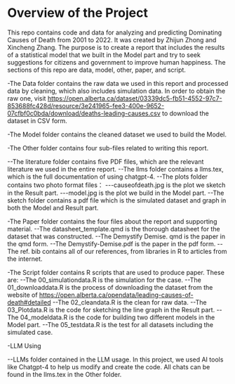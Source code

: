 # Overview of the Project

This repo contains code and data for analyzing and predicting Dominating Causes of Death from 2001 to 2022. It was created by Zhijun Zhong and Xincheng Zhang. The purpose is to create a report that includes the results of a statistical model that we built in the Model part and try to seek suggestions for citizens and government to improve human happiness. The sections of this repo are data, model, other, paper, and script.

-The Data folder contains the raw data we used in this report and processed data by cleaning, which also includes simulation data. In order to obtain the raw one, visit https://open.alberta.ca/dataset/03339dc5-fb51-4552-97c7-853688fc428d/resource/3e241965-fee3-400e-9652-07cfbf0c0bda/download/deaths-leading-causes.csv to download the dataset in CSV form. 

-The Model folder contains the cleaned dataset we used to build the Model.

-The Other folder contains four sub-files related to writing this report.

  --The literature folder contains five PDF files, which are the relevant literature we used in the entire report.
  --The llms folder contains a llms.tex, which is the full documentation of using chatgpt-4.
  --The plots folder contains two photo format files：
    ---causeofdeath.jpg is the plot we sketch in the Result part.
    ---model.jpg is the plot we build in the Model part. 
  --The sketch folder contains a pdf file which is the simulated dataset and graph in both the Model and Result part. 

-The Paper folder contains the four files about the report and supporting material.
  --The datasheet_template.qmd is the thorough datasheet for the dataset that was constructed. 
  --The Demystify Demise. qmd is the paper in the qmd form.
  --The Demystify-Demise.pdf is the paper in the pdf form.
  --The ref. bib contains all of our references, from libraries in R to articles from the internet.

-The Script folder contains R scripts that are used to produce paper. These are:
  --The 00_simulationdata.R is the simulation for the case.
  --The 01_downloaddata.R is the process of downloading the dataset from the website of https://open.alberta.ca/opendata/leading-causes-of-death#detailed
  --The 02_cleandata.R is the clean for raw data. 
  --The 03_Plotdata.R is the code for sketching the line graph in the Result part. 
  --The 04_modeldata.R is the code for building two different models in the Model part. 
  --The 05_testdata.R is the test for all datasets including the simulated case. 

-LLM Using 

--LLMs folder contained in the LLM usage. In this project, we used AI tools like Chatgpt-4 to help us modify and create the code. All chats can be found in the llms.tex in the Other folder.  

